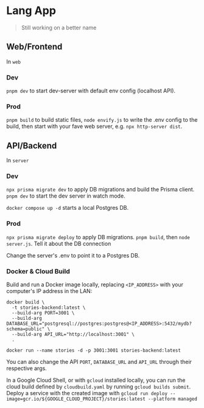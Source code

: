 # Lang App

> Still working on a better name

## Web/Frontend

In `web`

### Dev

`pnpm dev` to start dev-server with default env config (localhost API).

### Prod

`pnpm build` to build static files, `node envify.js` to write the .env config to the build, then start with your fave web server, e.g. `npx http-server dist`.

## API/Backend

In `server`

### Dev

`npx prisma migrate dev` to apply DB migrations and build the Prisma client. `pnpm dev` to start the dev server in watch mode.

`docker compose up -d` starts a local Postgres DB.

### Prod

`npx prisma migrate deploy` to apply DB migrations. `pnpm build`, then `node server.js`. Tell it about the DB connection

Change the server's .env to point it to a Postgres DB.

### Docker & Cloud Build

Build and run a Docker image locally, replacing `<IP_ADDRESS>` with your computer's IP address in the LAN:

```
docker build \
  -t stories-backend:latest \
  --build-arg PORT=3001 \
  --build-arg DATABASE_URL="postgresql://postgres:postgres@<IP_ADDRESS>:5432/mydb?schema=public" \
  --build-arg API_URL="http://localhost:3001" \
  .

docker run --name stories -d -p 3001:3001 stories-backend:latest
```

You can also change the API `PORT`, `DATABASE_URL` and `API_URL` through their respective args.

In a Google Cloud Shell, or with `gcloud` installed locally, you can run the cloud build defined by `cloudbuild.yaml` by running `gcloud builds submit`. Deploy a service with the created image with `gcloud run deploy --image=gcr.io/${GOOGLE_CLOUD_PROJECT}/stories:latest --platform managed`
